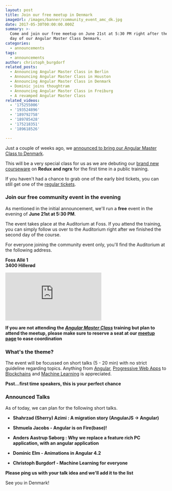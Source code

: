 ```yaml
---
layout: post
title: Join our free meetup in Denmark
imageUrl: /images/banner/community_event_amc_dk.jpg
date: 2017-05-30T00:00:00.000Z
summary: >-
  Come and join our free meetup on June 21st at 5:30 PM right after the second
  day of our Angular Master Class Denmark.
categories:
  - announcements
tags:
  - announcements
author: christoph_burgdorf
related_posts:
  - Announcing Angular Master Class in Berlin
  - Announcing Angular Master Class in Houston
  - Announcing Angular Master Class in Denmark
  - Dominic joins thoughtram
  - Announcing Angular Master Class in Freiburg
  - A revamped Angular Master Class
related_videos:
  - '175255006'
  - '193524896'
  - '189792758'
  - '189785428'
  - '175218351'
  - '189618526'

---
```



Just a couple of weeks ago, we [announced to bring our Angular Master Class to Denmark](/announcements/2017/05/05/announcing-angular-master-class-in-denmark.html).

This will be a very special class for us as we are debuting our [brand new courseware](/angular/2017/05/08/angular-master-class-redux-and-ngrx.html) on **Redux and ngrx** for the first time in a public training.

If you haven't had a chance to grab one of the early bird tickets, you can still get one of the [regular tickets](https://amc-denmark.eventbrite.com/?aff=blogCommunityEvent).



### Join our free community event in the evening  

As mentioned in the initial announcement, we'll run a **free** event in the evening of **June 21st at 5:30 PM**.

The event takes place at the Auditorium at Foss. If you attend the training, you can simply follow us over to the Auditorium right after we finished the second day of the course.

For everyone joining the community event only, you'll find the Auditorium at the following address.


**Foss Allé 1**
<br>**3400 Hillerød**

<iframe src="https://www.google.com/maps/embed?pb=!1m14!1m8!1m3!1d2235.7894374862017!2d12.2805231!3d55.9183513!3m2!1i1024!2i768!4f13.1!3m3!1m2!1s0x465240f172de53d7%3A0x115fc1c713c8e974!2zRm9zcyBBbGzDqSAxLCAzNDAwIEhpbGxlcsO4ZCwgRMOkbmVtYXJr!5e0!3m2!1sde!2sde!4v1496143726961" frameborder="0" style="border:0"></iframe>

**If you are not attending the *[Angular Master Class](amc-denmark.eventbrite.com)* training but plan to attend the meetup, please make sure to reserve a seat at our [meetup page](https://www.meetup.com/de-DE/AngularJS-Copenhagen/events/240739296/?eventId=240739296&chapter_analytics_code=UA-68620812-1) to ease coordination**

### What's the theme?

The event will be focussed on short talks (5 - 20 min) with no strict guideline regarding topics. Anything from [Angular](https://angular.io), [Progressive Web Apps](https://developers.google.com/web/progressive-web-apps/) to [Blockchains](https://en.wikipedia.org/wiki/Blockchain) and [Machine Learning](https://en.wikipedia.org/wiki/Machine_Learning) is appreciated.

**Psst...first time speakers, this is your perfect chance**

### Announced Talks

As of today, we can plan for the following short talks.

- **Shahrzad (Sherry) Azimi : A migration story (AngularJS -> Angular)**

- **Shmuela Jacobs - Angular is on Fire(base)!**

- **Anders Aastrup Søborg : Why we replace a feature rich PC application, with an angular application**

- **Dominic Elm - Animations in Angular 4.2**

- **Christoph Burgdorf - Machine Learning for everyone**

**Please ping us with your talk idea and we'll add it to the list**


See you in Denmark!


